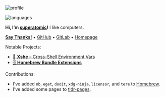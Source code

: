 ![profile][stat-profile]

![languages][stat-languages]

**Hi, I’m [superatomic]!** I like computers.

[**Say Thanks!**](https://saythanks.io/to/superatomic) • [GitHub][github] • [GitLab][gitlab] • [Homepage][superatomic]

Notable Projects:

- [🐚 **Xshe** – Cross-Shell Environment Vars][xshe-gh]
- [🗄 **Homebrew Bundle Extensions**][bundle-ext]

Contributions:

- I've added `nb`, `eget`, `dooit`, `xdg-ninja`, `licensor`, and `tere` to [Homebrew](https://brew.sh).
- I've added some pages to [tldr-pages](https://github.com/tldr-pages/tldr).

[superatomic]: https://superatomic.dev
[github]: https://github.com/superatomic
[gitlab]: https://gitlab.com/superatomic
[xshe]: https://xshe.superatomic.dev
[xshe-gh]: https://github.com/superatomic/xshe
[bundle-ext]: https://github.com/superatomic/homebrew-bundle-extensions

[stat-profile]: https://github-readme-stats.vercel.app/api?username=superatomic&theme=calm&border_radius=18&show_icons=true&count_private=true&bg_color=0000&hide_border=true&disable_animations=true&hide_rank=true
[stat-languages]: https://github-readme-stats.vercel.app/api/top-langs?username=superatomic&theme=calm&border_radius=18&layout=compact&bg_color=0000&hide_border=true&langs_count=6
